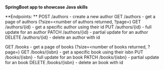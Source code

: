 **SpringBoot app to showcase Java skills**

**Endpoints: **
POST /authors - create a new author
GET /authors - get a page of authors (?size=<number of authors returned, ?page=<page number you want returned>)
GET /authors/{id} - get a specific author using their id
PUT /authors/{id} - full update for an author
PATCH /authors/{id} - partial update for an author
DELETE /authors/{id} - delete an author with id

GET /books - get a page of books (?size=<number of books returned, ?page=<page number you want returned>)
GET /books/{isbn} - get a specific book using their isbn
PUT /books/{isbn} - full update for an book
PATCH /books/{isbn} - partial update for an book
DELETE /books/{isbn} - delete an book with id

